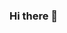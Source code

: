 ### Hi there 👋

<!--
**nikhilnrr/nikhilnrr** is a ✨ _special_ ✨ repository because its `README.md` (this file) appears on your GitHub profile.

Here are some ideas to get you started:

- 🔭 I’m currently working on msg global solutions
- 🌱 I’m currently learning web development
- 👨‍💻 Visit my Portfolio https://nikhilrajrauniyar.com.np
- 📫 How to reach me: nikhil.rauniyar.nrr@gmail.com
- 😄 Pronouns: he/him

